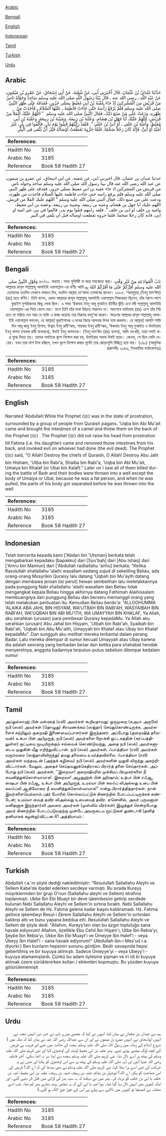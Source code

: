 [Arabic](#arabic)

[Bengali](#bengali)

[English](#english)

[Indonesian](#indonesian)

[Tamil](#tamil)

[Turkish](#turkish)

[Urdu](#urdu)

## Arabic


<div dir="rtl" lang="ar" style={{fontSize:'larger',backgroundColor:'#f8f9fa',padding:20}}>
حَدَّثَنَا عَبْدَانُ بْنُ عُثْمَانَ، قَالَ أَخْبَرَنِي أَبِي، عَنْ شُعْبَةَ، عَنْ أَبِي إِسْحَاقَ، عَنْ عَمْرِو بْنِ مَيْمُونٍ، عَنْ عَبْدِ اللَّهِ ـ رضى الله عنه ـ قَالَ بَيْنَا رَسُولُ اللَّهِ صلى الله عليه وسلم سَاجِدٌ وَحَوْلَهُ نَاسٌ مِنْ قُرَيْشٍ مِنَ الْمُشْرِكِينَ إِذْ جَاءَ عُقْبَةُ بْنُ أَبِي مُعَيْطٍ بِسَلَى جَزُورٍ، فَقَذَفَهُ عَلَى ظَهْرِ النَّبِيِّ صلى الله عليه وسلم فَلَمْ يَرْفَعْ رَأْسَهُ حَتَّى جَاءَتْ فَاطِمَةُ ـ عَلَيْهَا السَّلاَمُ ـ فَأَخَذَتْ مِنْ ظَهْرِهِ، وَدَعَتْ عَلَى مَنْ صَنَعَ ذَلِكَ، فَقَالَ النَّبِيُّ صلى الله عليه وسلم ‏ "‏ اللَّهُمَّ عَلَيْكَ الْمَلأَ مِنْ قُرَيْشٍ، اللَّهُمَّ عَلَيْكَ أَبَا جَهْلِ بْنَ هِشَامٍ، وَعُتْبَةَ بْنَ رَبِيعَةَ، وَشَيْبَةَ بْنَ رَبِيعَةَ، وَعُقْبَةَ بْنَ أَبِي مُعَيْطٍ، وَأُمَيَّةَ بْنَ خَلَفٍ ـ أَوْ أُبَىَّ بْنَ خَلَفٍ ‏"‏‏.‏ فَلَقَدْ رَأَيْتُهُمْ قُتِلُوا يَوْمَ بَدْرٍ، فَأُلْقُوا فِي بِئْرٍ، غَيْرَ أُمَيَّةَ أَوْ أُبَىٍّ، فَإِنَّهُ كَانَ رَجُلاً ضَخْمًا، فَلَمَّا جَرُّوهُ تَقَطَّعَتْ أَوْصَالُهُ قَبْلَ أَنْ يُلْقَى فِي الْبِئْرِ‏.‏
</div>
<div style={{backgroundColor:'#f8f9fa',padding:20, marginBottom: 10}}><table> <thead> <tr> <th>References:</th> <th></th> </tr> </thead> <tbody><tr><td>Hadith No</td><td>3185</td></tr><tr><td>Arabic No</td><td>3185</td></tr><tr><td>Reference</td><td>Book 58 Hadith 27</td></tr></tbody></table></div>


<div dir="rtl" lang="ar" style={{fontSize:'larger',backgroundColor:'#f8f9fa',padding:20}}>
حدثنا عبدان بن عثمان، قال اخبرني ابي، عن شعبة، عن ابي اسحاق، عن عمرو بن ميمون، عن عبد الله رضى الله عنه قال بينا رسول الله صلى الله عليه وسلم ساجد وحوله ناس من قريش من المشركين اذ جاء عقبة بن ابي معيط بسلى جزور، فقذفه على ظهر النبي صلى الله عليه وسلم فلم يرفع راسه حتى جاءت فاطمة عليها السلام فاخذت من ظهره، ودعت على من صنع ذلك، فقال النبي صلى الله عليه وسلم " اللهم عليك الملا من قريش، اللهم عليك ابا جهل بن هشام، وعتبة بن ربيعة، وشيبة بن ربيعة، وعقبة بن ابي معيط، وامية بن خلف او ابى بن خلف ". فلقد رايتهم قتلوا يوم بدر، فالقوا في بير، غير امية او ابى، فانه كان رجلا ضخما، فلما جروه تقطعت اوصاله قبل ان يلقى في البير
</div>
<div style={{backgroundColor:'#f8f9fa',padding:20, marginBottom: 10}}><table> <thead> <tr> <th>References:</th> <th></th> </tr> </thead> <tbody><tr><td>Hadith No</td><td>3185</td></tr><tr><td>Arabic No</td><td>3185</td></tr><tr><td>Reference</td><td>Book 58 Hadith 27</td></tr></tbody></table></div>

## Bengali


<div dir="rtl" lang="bn" style={{fontSize:'larger',backgroundColor:'#f8f9fa',padding:20}}>
بَابُ الْمُوَادَعَةِ مِنْ غَيْرِ وَقْتٍ ৫৮/২০. অধ্যায় : সময় সুনির্দিষ্ট না করে সমঝোতা করা। وَقَوْلِ النَّبِيِّ صلى الله عليه وسلم أُقِرُّكُمْ عَلَى مَا أَقَرَّكُمْ اللهُ بِهِ আল্লাহর রাসূল সাল্লাল্লাহু আলাইহি ওয়াসাল্লাম-এর বাণীঃ আমি তোমাদের ততদিন সেখানে থাকতে দিব, যতদিন আল্লাহ তা‘আলা তোমাদের রাখেন। ৩১৮৫. ‘আবদুল্লাহ্ (ইবনু মাস‘ঊদ) (রাঃ) হতে বর্ণিত। তিনি বলেন, একদা আল্লাহর রাসূল সাল্লাল্লাহু আলাইহি ওয়াসাল্লাম সিজদারত ছিলেন, তাঁর আশে-পাশে কুরাইশ মুশরিকদের কিছু লোক ছিল। এ সময় ‘উকবাহ ইবনু আবূ মুআইত উটনীর ভুঁড়ি এনে নবী সাল্লাল্লাহু আলাইহি ওয়াসাল্লাম-এর পিঠে ফেলে দেয়। ফলে তিনি তাঁর মাথা উঠাতে পারলেন না। অবশেষে ফাতিমাহ (রাঃ) এসে তাঁর পিঠ হতে তা সরিয়ে দেন আর যে ব্যক্তি এ কাজ করেছে তার বিরুদ্ধে বদদু‘আ করেন। অতঃপর আল্লাহর রাসূল সাল্লাল্লাহু আলাইহি ওয়াসাল্লাম বললেন, হে আল্লাহ্! কুরাইশদের এ দলের বিচার আপনার উপর ন্যস্ত করলাম। হে আল্লাহ্! আপনি শাস্তি দিন আবূ জাহ্ল ইবনু হিশাম, উত্বাহ ইবনু রাবী‘আহ, শায়বাহ ইবনু রাবী‘আহ, ‘উকবাহ ইবনু আবূ মুআইত ও উমাইয়াহ ইবনু খালফ (অথবা রাবী বলেছেন), উবাই ইবনু খালফকে। (ইবনু মাস‘ঊদ (রাঃ) বলেন), আমি দেখেছি, তারা সবাই বাদ্র যুদ্ধে নিহত হয়। তাদের সবাইকে কূপে নিক্ষেপ করা হয়, উমাইয়াহ অথবা উবাই ছাড়া। কেননা, সে ছিল মোটা দেহের। যখন তার লাশ টানা হচ্ছিল, তখন কূপে নিক্ষেপ করার পূর্বেই তার জোড়াগুলি বিচ্ছিন্ন হয়ে যায়। (২৪০) (আধুনিক প্রকাশনীঃ ২৯৪৬, ইসলামিক ফাউন্ডেশনঃ)
</div>
<div style={{backgroundColor:'#f8f9fa',padding:20, marginBottom: 10}}><table> <thead> <tr> <th>References:</th> <th></th> </tr> </thead> <tbody><tr><td>Hadith No</td><td>3185</td></tr><tr><td>Arabic No</td><td>3185</td></tr><tr><td>Reference</td><td>Book 58 Hadith 27</td></tr></tbody></table></div>

## English


<div dir="ltr" lang="en" style={{fontSize:'larger',backgroundColor:'#f8f9fa',padding:20}}>
Narrated 'Abdullah:While the Prophet (ﷺ) was in the state of prostration, surrounded by a group of people from Quraish pagans. 'Uqba bin Abi Mu'ait came and brought the intestines of a camel and threw them on the back of the Prophet (ﷺ) . The Prophet (ﷺ) did not raise his head from prostration till Fatima (i.e. his daughter) came and removed those intestines from his back, and invoked evil on whoever had done (the evil deed). The Prophet (ﷺ) said, "O Allah! Destroy the chiefs of Quraish, O Allah! Destroy Abu Jahl bin Hisham, 'Utba bin Rabi'a, Shaiba bin Rabi'a, 'Uqba bin Abi Mu'ait, Umaiya bin Khalaf (or Ubai bin Kalaf)." Later on I saw all of them killed during the battle of Badr and their bodies were thrown into a well except the body of Umaiya or Ubai, because he was a fat person, and when he was pulled, the parts of his body got separated before he was thrown into the well
</div>
<div style={{backgroundColor:'#f8f9fa',padding:20, marginBottom: 10}}><table> <thead> <tr> <th>References:</th> <th></th> </tr> </thead> <tbody><tr><td>Hadith No</td><td>3185</td></tr><tr><td>Arabic No</td><td>3185</td></tr><tr><td>Reference</td><td>Book 58 Hadith 27</td></tr></tbody></table></div>

## Indonesian


<div dir="ltr" lang="id" style={{fontSize:'larger',backgroundColor:'#f8f9fa',padding:20}}>
Telah bercerita kepada kami ['Abdan bin 'Utsman] berkata telah mengabarkan kepadaku [bapakku] dari [Syu'bah] dari [Abu Ishaq] dari ['Amru bin Maimun] dari ['Abdullah radliallahu 'anhu] berkata; "Ketika Rasulullah shallallahu 'alaihi wasallam sedang sujud di sekeliling Beliau, ada orang-orang Musyrikin Quraisy lalu datang 'Uqbah bin Mu'ayth datang dengan membawa jeroan (isi perut) hewan sembelihan lalu meletakkannya pada punggung Nabi shallallahu 'alaihi wasallam dan Beliau tidak mengangkat kepala Beliau hingga akhirnya datang Fathimah Alaihissalam membuangnya dari punggung Beliau dan berseru memanggil orang yang telah melakukan perbuatan itu. Kemudian Beliau berdo'a: "ALLOOHUMMA 'ALAIKA ABA JAHL BIN HISYAM, WA'UTBAH BIN RABI'AH, WASYAIBAH BIN RABI'AH, WA'UQBAH BIN ABI MU'ITH, WA UMAYYAH BIN KHALAF, Ya Allah, aku serahkan (urusan) para pembesar Quraisy kepadaMu. Ya Allah aku serahkan (urusan) Abu Jahal bin Hisyam, 'Utbah bin Rabi'ah, Syaibah bin Rabi'ah, 'Uqbah bin Abu Mu'aith, Umayyah bin Khalaf atau Ubay bin Khalaf kepadaMu". Dan sungguh aku melihat mereka terbantai dalam perang Badar. Lalu mereka dilempar di sumur kecuali Umayyah atau Ubay karena dia adalah seorang yang berbadan besar dan ketika para shahabat hendak menyeretnya, anggota badannya terputus-putus sebelum dilempar kedalam sumur
</div>
<div style={{backgroundColor:'#f8f9fa',padding:20, marginBottom: 10}}><table> <thead> <tr> <th>References:</th> <th></th> </tr> </thead> <tbody><tr><td>Hadith No</td><td>3185</td></tr><tr><td>Arabic No</td><td>3185</td></tr><tr><td>Reference</td><td>Book 58 Hadith 27</td></tr></tbody></table></div>

## Tamil


<div dir="ltr" lang="ta" style={{fontSize:'larger',backgroundColor:'#f8f9fa',padding:20}}>
அப்துல்லாஹ் பின் மஸ்ஊத் (ரலி) அவர்கள் கூறியதாவது: ஒருமுறை (கஅபா அருகே) நபி (ஸல்) அவர்கள் (தொழுது) சிரவணக்கம் (ஸஜ்தா) செய்துகொண்டிருக்க, அவர்களைச் சுற்றிலும் குறைஷி இணைவைப்பாளர்கள் இருந்தனர். அப்போது (குறைஷித் தலைவன்) உக்பா பின் அபீமுஐத், நபி (ஸல்) அவர்களை நோக்கி ஒட்டகத்தின் (கர்ப்பத்திலுள்ள) குட்டியை மூடியிருக்கும் சவ்வைக் கொண்டுவந்து, அதை நபி (ஸல்) அவர்களுடைய முதுகின் மீது எறிந்துவிட்டான். நபி (ஸல்) அவர்கள், ஃபாத்திமா (ரலி) அவர்கள் வரும்வரை (ஸஜ்தாவிலிருந்து) தமது தலையை உயர்த்தவில்லை. ஃபாத்திமா (ரலி) அவர்கள் வந்தவுடன் (அந்தக் கழிவை) நபி (ஸல்) அவர்களின் முதுகி லிருந்து அகற்றிவிட்டார்கள். மேலும், அதைச் செய்தவனுக்கெதிராகப் பிரார்த் தனை செய்தார்கள். அப்போது நபி (ஸல்) அவர்கள், ‘‘இறைவா! குறைஷியரில் முக்கியப் பிரமுகர்களை நீ கவனித்துக்கொள்வாயாக!. இறைவா! அபூஜஹ்ல் பின் ஹிஷாம், உத்பா பின் ரபீஆ, ஷைபா பின் ரபீஆ, உக்பா பின் அபீமுஐத், உமய்யா பின் கலஃப் லிஅல்லது உபை பின் கலஃப்லி ஆகியோரை நீ கவனித்துக்கொள்வாயாக!” என்று பிரார்த்தித்தார்கள். நான் இவர்களையெல்லாம் பத்ர் போரில் கொல்லப்பட்டுக் கிணற்றில் போடப்பட்டிருக்கக் கண்டேன்; உமய்யா வைத் தவிர லிஅல்லது உபையைத் தவிர. ஏனெனில், அவர் பருமனான மனிதனாக இருந்தார்லி அவரை அவர்கள் (முஸ்லிம் வீரர்கள்) இழுத்துச் சென்றபோது அவர் கிணற்றில் போடப்படுவதற்கு முன்பே அவருடைய மூட்டுகள் துண்டாகி (தனித் தனியாகக் கழன்று)விட்டன.41 அத்தியாயம் :
</div>
<div style={{backgroundColor:'#f8f9fa',padding:20, marginBottom: 10}}><table> <thead> <tr> <th>References:</th> <th></th> </tr> </thead> <tbody><tr><td>Hadith No</td><td>3185</td></tr><tr><td>Arabic No</td><td>3185</td></tr><tr><td>Reference</td><td>Book 58 Hadith 27</td></tr></tbody></table></div>

## Turkish


<div dir="ltr" lang="tr" style={{fontSize:'larger',backgroundColor:'#f8f9fa',padding:20}}>
Abdullah r.a.'ın şöyle dediği nakledilmiştir: "Resulullah Sallallahu Aleyhi ve Sellem Kabe'de ibadet ederken secdeye varmıştı. Bu sırada Kureyş müşriklerinden bir grup O'nun (Sallallahu aleyhi ve Sellem) etrafına toplanmıştı. Ukbe İbn Ebi Muayt bir deve işkembesini getirip secdede bulunan Nebi Sallallahu Aleyhi ve Sellem'in sırtına bıraktı. Nebi Sallallahu Aleyhi ve Sellem de Hz. Fatıma gelene kadar başını kaldıramadı. Hz. Fatıma gelince işkembeyi Resul-i Ekrem Sallallahu Aleyhi ve Sellem'in sırtından kaldırıp attı ve bunu yapana beddua etti. Resulullah Sallallahu Aleyhi ve Sellem de şöyle dedi: "Allahım, Kureyş'ten olan bu azgın topluluğu sana havale ediyorum! Allahım, özellikle Ebu Cehil İbn Hişam'ı, Utbe İbn Rebia'yı, Şeybe İbn Rebia'yı, Ukbe İbn Ebi Muayt'ı ve Ümeyye İbn Halef'i - veya Übeyy İbn Halef'i - sana havale ediyorum!" (Abdullah ibn-i Mes'ud r.a. diyorki:) Ben bunların hepsinin sonunu gördüm. Bedir savaşında hepsi gebertilmiş ve bir kuyuya atılmıştı. Sadece Ümeyye'yi - veya Ubeyy'i - kuyuya atamamışlardı. Çünkü bu adam öylesine şişman ve iri idi ki kuyuya atılmak üzere sürüklenirken kolları / eklemleri kopmuştu. Bu yüzden kuyuya götürülememişti
</div>
<div style={{backgroundColor:'#f8f9fa',padding:20, marginBottom: 10}}><table> <thead> <tr> <th>References:</th> <th></th> </tr> </thead> <tbody><tr><td>Hadith No</td><td>3185</td></tr><tr><td>Arabic No</td><td>3185</td></tr><tr><td>Reference</td><td>Book 58 Hadith 27</td></tr></tbody></table></div>

## Urdu


<div dir="rtl" lang="ur" style={{fontSize:'larger',backgroundColor:'#f8f9fa',padding:20}}>
ہم سے عبدان بن عثمان نے بیان کیا، انہوں نے کہا کہ مجھے میرے باپ نے خبر دی، انہیں شعبہ نے، انہیں ابواسحاق نے، انہیں عمرو بن میمون نے اور ان سے عبداللہ رضی اللہ عنہ نے بیان کیا کہ مکہ میں ( شروع اسلام کے زمانہ میں رسول اللہ صلی اللہ علیہ وسلم سجدہ کی حالت میں تھے اور قریب ہی قریش کے کچھ لوگ بیٹھے ہوئے تھے۔ پھر عقبہ بن ابی معیط اونٹ کی اوجھڑی لایا اور نبی کریم صلی اللہ علیہ وسلم کی پیٹھ پر اسے ڈال دیا۔ نبی کریم صلی اللہ علیہ وسلم سجدہ سے اپنا سر نہ اٹھا سکے۔ آخر فاطمہ رضی اللہ عنہا آئیں اور آپ صلی اللہ علیہ وسلم کی پیٹھ پر سے اس اوجھڑی کو ہٹایا اور جس نے یہ حرکت کی تھی اسے برا بھلا کہا، نبی کریم صلی اللہ علیہ وسلم نے بھی بددعا کی کہ اے اللہ! قریش کی اس جماعت کو پکڑ۔ اے اللہ! ابوجہل بن ہشام، عتبہ بن ربیعہ، شیبہ بن ربیعہ، عقبہ بن ابی معیط، امیہ بن خلف یا ابی بن خلف کو برباد کر۔ پھر میں نے دیکھا کہ یہ سب بدر کی لڑائی میں قتل کر دئیے گئے۔ اور ایک کنویں میں انہیں ڈال دیا گیا تھا۔ سوا امیہ یا ابی کے کہ یہ شخص بہت بھاری بھر کم تھا۔ جب اسے صحابہ نے کھینچا تو کنویں میں ڈالنے سے پہلے ہی اس کے جوڑ جوڑ الگ ہو گئے۔)
</div>
<div style={{backgroundColor:'#f8f9fa',padding:20, marginBottom: 10}}><table> <thead> <tr> <th>References:</th> <th></th> </tr> </thead> <tbody><tr><td>Hadith No</td><td>3185</td></tr><tr><td>Arabic No</td><td>3185</td></tr><tr><td>Reference</td><td>Book 58 Hadith 27</td></tr></tbody></table></div>